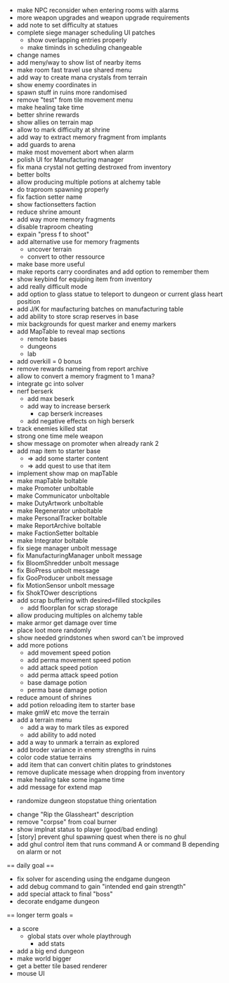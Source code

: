 * make NPC reconsider when entering rooms with alarms
* more weapon upgrades and weapon upgrade requirements
* add note to set difficulty at statues
* complete siege manager scheduling UI patches
  - show overlapping entries properly
  - make timinds in scheduling changeable
* change names
* add meny/way to show list of nearby items 
* make room fast travel use shared menu
* add way to create mana crystals from terrain
* show enemy coordinates in 
* spawn stuff in ruins more randomised
* remove "test" from tile movement menu
* make healing take time
* better shrine rewards
* show allies on terrain map
* allow to mark difficulty at shrine
* add way to extract memory fragment from implants
* add guards to arena
* make most movement abort when alarm
* polish UI for Manufacturing manager
* fix mana crystal not getting destroxed from inventory
* better bolts
* allow producing multiple potions at alchemy table
* do traproom spawning properly
* fix faction setter name
* show factionsetters faction
* reduce shrine amount
* add way more memory fragments
* disable traproom cheating
* expain "press f to shoot"
* add alternative use for memory fragments
  - uncover terrain
  - convert to other ressource
* make base more useful
* make reports carry coordinates and add option to remember them
* show keybind for equiping item from inventory
* add really difficult mode
* add option to glass statue to teleport to dungeon or current glass heart position
* add J/K for maufacturing batches on manufacturing table
* add ability to store scrap reserves in base
* mix backgrounds for quest marker and enemy markers
* add MapTable to reveal map sections
  - remote bases
  - dungeons
  - lab
* add overkill = 0 bonus
* remove rewards nameing from report archive
* allow to convert a memory fragment to 1 mana?
* integrate gc into solver
* nerf berserk
  - add max beserk
  - add way to increase berserk
    - cap berserk increases
  - add negative effects on high berserk
* track enemies killed stat
* strong one time mele weapon
* show message on promoter when already rank 2
* add map item to starter base
  - => add some starter content
  - => add quest to use that item
* implement show map on mapTable
* make mapTable boltable
* make Promoter unboltable
* make Communicator unboltable
* make DutyArtwork unboltable
* make Regenerator unboltable
* make PersonalTracker boltable
* make ReportArchive boltable
* make FactionSetter boltable
* make Integrator boltable
* fix siege manager unbolt message
* fix ManufacturingManager unbolt message
* fix BloomShredder unbolt message
* fix BioPress unbolt message
* fix GooProducer unbolt message
* fix MotionSensor unbolt message
* fix ShokTOwer descriptions
* add scrap buffering with desired=filled stockpiles
  - add floorplan for scrap storage
* allow producing multiples on alchemy table
* make armor get damage over time
* place loot more randomly
* show needed grindstones when sword can't be improved
* add more potions
  - add movement speed potion
  - add perma movement speed potion
  - add attack speed potion
  - add perma attack speed potion
  - base damage potion
  - perma base damage potion
* reduce amount of shrines
* add potion reloading item to starter base
* make gmW etc move the terrain
* add a terrain menu
  - add a way to mark tiles as expored
  - add ability to add noted
* add a way to unmark a terrain as explored
* add broder variance in enemy strengths in ruins
* color code statue terrains
* add item that can convert chitin plates to grindstones
* remove duplicate message when dropping from inventory
* make healing take some ingame time
* add message for extend map
+ randomize dungeon stopstatue thing orientation
* change "Rip the Glassheart" description
* remove "corpse" from coal burner
* show implnat status to player (good/bad ending)
* [story] prevent ghul spawning quest when there is no ghul
* add ghul control item that runs command A or command B depending on alarm or not

== daily goal ==
* fix solver for ascending using the endgame dungeon
* add debug command to gain "intended end gain strength"
* add special attack to final "boss"
* decorate endgame dungeon

== longer term goals =

* a score
  - global stats over whole playthrough
    - add stats
* add a big end dungeon
* make world bigger
* get a better tile based renderer
* mouse UI
